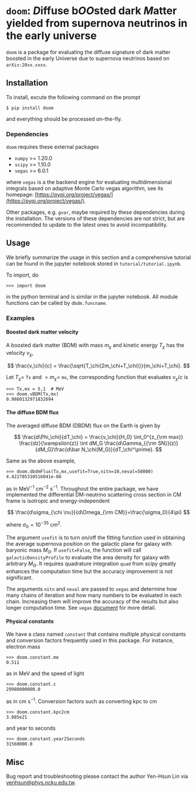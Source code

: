 # `doom`: *D*iffuse b*OO*sted dark *M*atter yielded from supernova neutrinos in the early universe


`doom` is a package for evaluating the diffuse signature of dark matter boosted in the early Universe due to supernova neutrinos based on `arXiv:20xx.xxxx`.

## Installation

To install, excute the following command on the prompt

    $ pip install doom

and everything should be processed on-the-fly.

### Dependencies

`doom` requires these external packages

- `numpy` >= 1.20.0
- `scipy` >= 1.10.0
- `vegas` >= 6.0.1

where `vegas` is a the backend engine for evaluating multidimensional integrals based on adaptive Monte Carlo vegas algorithm, see its homepage: [https://pypi.org/project/vegas/](https://pypi.org/project/vegas/).

Other packages, e.g. `gvar`, maybe required by these dependencies during the installation.
The versions of these dependencies are not strict, but are recommended to update to the latest ones to avoid incompatibility. 


## Usage

We briefly summarize the usage in this section and a comprehensive tutorial can be found in the jupyter notebook stored in `tutorial/tutorial.ipynb`.

To import, do

    >>> import doom

in the python terminal and is similar in the jupyter notebook. All module functions can be called by `dbdm.funcname`.

### Examples

#### Boosted dark matter velocity

A boosted dark matter (BDM) with mass $m_\chi$ and kinetic energy $T_\chi$ has the velocity $v_\chi$,

$$
\frac{v_\chi}{c} = \frac{\sqrt{T_\chi(2m_\chi+T_\chi)}}{m_\chi+T_\chi}.
$$

Let $T_\chi=$ `Tx` and $=m_\chi=$ `mx`, the corresponding function that evaluates $v_\chi/c$ is

    >>> Tx,mx = 5,1  # MeV
    >>> doom.vBDM(Tx,mx)
    0.9860132971832694


#### The diffuse BDM flux

The averaged diffuse BDM (DBDM) flux on the Earth is given by

$$
\frac{d\Phi_\chi}{dT_\chi} = \frac{v_\chi}{H_0} \int_0^{z_{\rm max}} \frac{dz}{\varepsilon(z)}  \int dM_G \frac{d\Gamma_{{\rm SN}}(z)}{dM_G}\frac{d\bar N_\chi(M_G)}{dT_\chi^\prime}. 
$$

Same as the above example,

    >>> doom.dbdmFlux(Tx,mx,usefit=True,nitn=10,neval=50000)
    4.422705310516041e-08

as in MeV<sup>−1</sup> cm<sup>−2</sup> s<sup>−1</sup>.
Throughout the entire package, we have implemented the differential DM-neutrino scattering cross section in CM frame is isotropic and energy-independent

$$
\frac{d\sigma_{\chi \nu}}{d\Omega_{\rm CM}}=\frac{\sigma_0}{4\pi}
$$

where $\sigma_0=10^{-35}$ cm<sup>2</sup>.

The argument `usefit` is to turn on/off the fitting function used in obtaining the average supernova position on the galactic plane for galaxy with baryonic mass $M_G$.
If `usefit=False`, the function will call `galacticDensityProfile` to evaluate the area density for galaxy with arbitrary $M_G$.
It requires quadrature integration `quad` from scipy greatly enhances the computation time but the accuracy improvement is not significant.

The arguments `nitn` and `neval` are passed to `vegas` and determine how many chains of iteration and how many numbers to be evaluated in each chain. Increasing them will improve the accuracy of the results but also longer computation time. See `vegas` [document](https://vegas.readthedocs.io/) for more detail.


#### Physical constants

We have a class named `constant` that contains multiple physical constants and conversion factors frequently used in this package.
For instance, electron mass

    >>> doom.constant.me
    0.511

as in MeV and the speed of light

    >>> doom.constant.c
    29980000000.0

as in cm s<sup>−1</sup>.
Conversion factors such as converting kpc to cm

    >>> doom.constant.kpc2cm
    3.085e21

and year to seconds

    >>> doom.constant.year2Seconds
    31560000.0

## Misc

Bug report and troubleshooting please contact the author Yen-Hsun Lin via [yenhsun@phys.ncku.edu.tw](mailto:yenhsun@phys.ncku.edu.tw).
